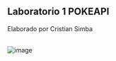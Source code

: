 ## Laboratorio 1 POKEAPI
Elaborado por Cristian Simba<br><br>

![image](https://github.com/cristian-simba/laboratorio-1-API/assets/117742977/265b7ecf-da77-4dd9-ab80-7424de837fc2)<br>

